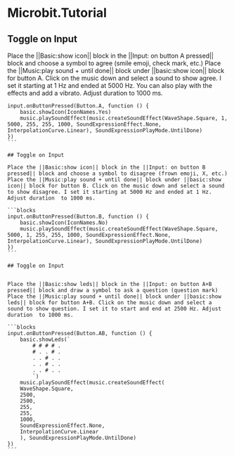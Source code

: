 # Microbit.Tutorial

## Toggle on Input

Place the ||Basic:show icon|| block in the ||Input: on button A pressed|| block and choose a symbol to agree (smile emoji, check mark, etc.)
Place the ||Music:play sound + until done|| block under ||basic:show icon|| block for button A. Click on the music down and select a sound to show agree. I set it starting at 1 Hz and ended at 5000 Hz. You can also play with the effects and add a vibrato. Adjust duration  to 1000 ms.

```blocks
input.onButtonPressed(Button.A, function () {
    basic.showIcon(IconNames.Yes)
    music.playSoundEffect(music.createSoundEffect(WaveShape.Square, 1, 5000, 255, 255, 1000, SoundExpressionEffect.None, InterpolationCurve.Linear), SoundExpressionPlayMode.UntilDone)
})
´´´

## Toggle on Input

Place the ||Basic:show icon|| block in the ||Input: on button B pressed|| block and choose a symbol to disagree (frown emoji, X, etc.)
Place the ||Music:play sound + until done|| block under ||basic:show icon|| block for button B. Click on the music down and select a sound to show disagree. I set it starting at 5000 Hz and ended at 1 Hz. Adjust duration  to 1000 ms.

```blocks
input.onButtonPressed(Button.B, function () {
    basic.showIcon(IconNames.No)
    music.playSoundEffect(music.createSoundEffect(WaveShape.Square, 5000, 1, 255, 255, 1000, SoundExpressionEffect.None, InterpolationCurve.Linear), SoundExpressionPlayMode.UntilDone)
})
´´´

## Toggle on Input


Place the ||Basic:show leds|| block in the ||Input: on button A+B pressed|| block and draw a symbol to ask a question (question mark)
Place the ||Music:play sound + until done|| block under ||basic:show leds|| block for button A+B. Click on the music down and select a sound to show question. I set it to start and end at 2500 Hz. Adjust duration  to 1000 ms.

```blocks
input.onButtonPressed(Button.AB, function () {
    basic.showLeds(`
        # # # # .
        # . . # .
        . . # . .
        . . # . .
        . . # . .
        `)
    music.playSoundEffect(music.createSoundEffect(
    WaveShape.Square,
    2500,
    2500,
    255,
    255,
    1000,
    SoundExpressionEffect.None,
    InterpolationCurve.Linear
    ), SoundExpressionPlayMode.UntilDone)
})
´´´




